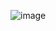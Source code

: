 ![image](https://github.com/OmarChaabit1/notes_Js/assets/127313403/1abfd941-1cf4-4037-95ec-1f9947df46d3)
